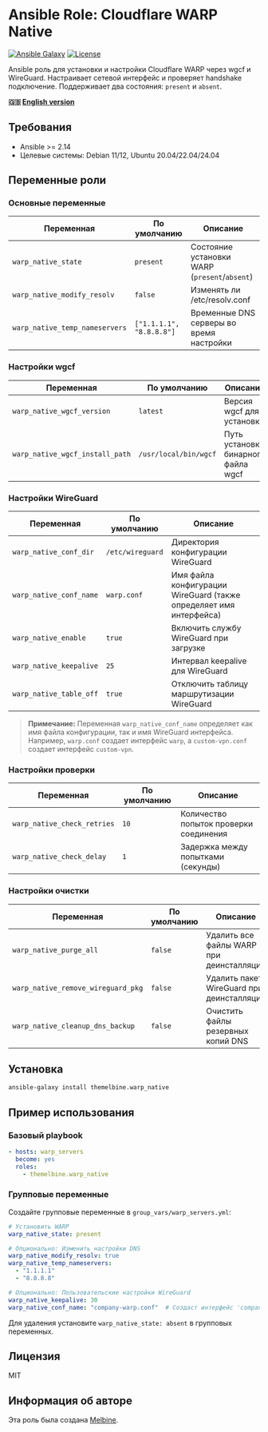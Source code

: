 # Ansible Role: Cloudflare WARP Native

[![Ansible Galaxy](https://img.shields.io/badge/ansible--galaxy-themelbine.warp__native-blue.svg)](https://galaxy.ansible.com/themelbine/warp_native)
[![License](https://img.shields.io/badge/license-MIT-brightgreen.svg)](LICENSE)

Ansible роль для установки и настройки Cloudflare WARP через wgcf и WireGuard. Настраивает сетевой интерфейс и проверяет handshake подключение. Поддерживает два состояния: `present` и `absent`.

**🇬🇧 [English version](README.md)**

## Требования

- Ansible >= 2.14
- Целевые системы: Debian 11/12, Ubuntu 20.04/22.04/24.04

## Переменные роли

### Основные переменные

| Переменная | По умолчанию | Описание |
|------------|--------------|----------|
| `warp_native_state` | `present` | Состояние установки WARP (`present`/`absent`) |
| `warp_native_modify_resolv` | `false` | Изменять ли /etc/resolv.conf |
| `warp_native_temp_nameservers` | `["1.1.1.1", "8.8.8.8"]` | Временные DNS серверы во время настройки |

### Настройки wgcf

| Переменная | По умолчанию | Описание |
|------------|--------------|----------|
| `warp_native_wgcf_version` | `latest` | Версия wgcf для установки |
| `warp_native_wgcf_install_path` | `/usr/local/bin/wgcf` | Путь установки бинарного файла wgcf |

### Настройки WireGuard

| Переменная | По умолчанию | Описание |
|------------|--------------|----------|
| `warp_native_conf_dir` | `/etc/wireguard` | Директория конфигурации WireGuard |
| `warp_native_conf_name` | `warp.conf` | Имя файла конфигурации WireGuard (также определяет имя интерфейса) |
| `warp_native_enable` | `true` | Включить службу WireGuard при загрузке |
| `warp_native_keepalive` | `25` | Интервал keepalive для WireGuard |
| `warp_native_table_off` | `true` | Отключить таблицу маршрутизации WireGuard |

> **Примечание:** Переменная `warp_native_conf_name` определяет как имя файла конфигурации, так и имя WireGuard интерфейса. Например, `warp.conf` создает интерфейс `warp`, а `custom-vpn.conf` создает интерфейс `custom-vpn`.

### Настройки проверки

| Переменная | По умолчанию | Описание |
|------------|--------------|----------|
| `warp_native_check_retries` | `10` | Количество попыток проверки соединения |
| `warp_native_check_delay` | `1` | Задержка между попытками (секунды) |

### Настройки очистки

| Переменная | По умолчанию | Описание |
|------------|--------------|----------|
| `warp_native_purge_all` | `false` | Удалить все файлы WARP при деинсталляции |
| `warp_native_remove_wireguard_pkg` | `false` | Удалить пакет WireGuard при деинсталляции |
| `warp_native_cleanup_dns_backup` | `false` | Очистить файлы резервных копий DNS |

## Установка

```bash
ansible-galaxy install themelbine.warp_native
```

## Пример использования

### Базовый playbook

```yaml
- hosts: warp_servers
  become: yes
  roles:
    - themelbine.warp_native
```

### Групповые переменные

Создайте групповые переменные в `group_vars/warp_servers.yml`:

```yaml
# Установить WARP
warp_native_state: present

# Опционально: Изменить настройки DNS
warp_native_modify_resolv: true
warp_native_temp_nameservers:
  - "1.1.1.1"
  - "8.8.8.8"

# Опционально: Пользовательские настройки WireGuard
warp_native_keepalive: 30
warp_native_conf_name: "company-warp.conf"  # Создаст интерфейс 'company-warp'
```

Для удаления установите `warp_native_state: absent` в групповых переменных.

## Лицензия

MIT

## Информация об авторе

Эта роль была создана [Melbine](https://github.com/themelbine). 